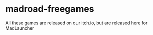 # madroad-freegames
All these games are released on our itch.io, but are released here for MadLauncher
